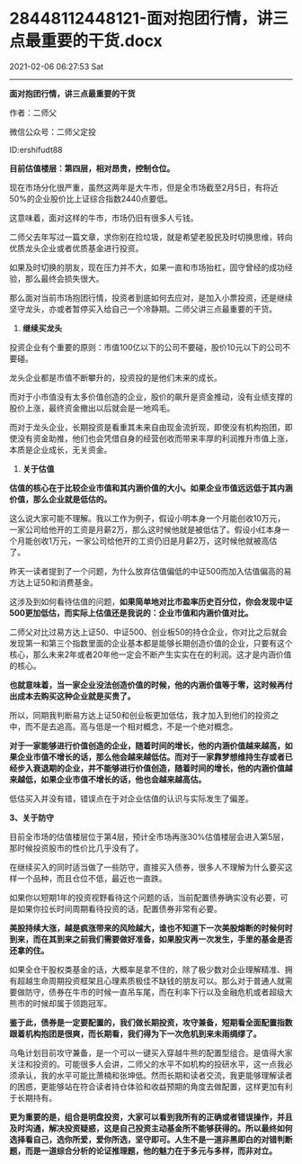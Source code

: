 # 28448112448121-面对抱团行情，讲三点最重要的干货.docx

2021-02-06 06:27:53 Sat

----

__面对抱团行情，讲三点最重要的干货__

作者：二师父

微信公众号：二师父定投

ID:ershifudt88

__目前估值楼层：第四层，相对昂贵，控制仓位。__

现在市场分化很严重，虽然这两年是大牛市，但是全市场截至2月5日，有将近50%的企业股价比上证综合指数2440点要低。

这意味着，面对这样的牛市，市场仍旧有很多人亏钱。

二师父去年写过一篇文章，求你别在捡垃圾，就是希望老股民及时切换思维，转向优质龙头企业或者优质基金进行投资。

如果及时切换的朋友，现在压力并不大，如果一直和市场抬杠，固守曾经的成功经验，那么最终会损失很大。

那么面对当前市场抱团行情，投资者到底如何去应对，是加入小票投资，还是继续坚守龙头，亦或者暂停买入给自己一个冷静期。二师父讲三点最重要的干货。

1. __继续买龙头__

投资企业有个重要的原则：市值100亿以下的公司不要碰，股价10元以下的公司不要碰。

龙头企业都是市值不断攀升的，投资投的是他们未来的成长。

而对于小市值没有太多价值创造的企业，股价的飙升是资金推动，没有业绩支撑的股价上涨，最终资金撤出以后就会是一地鸡毛。

而对于龙头企业，长期投资是看重其未来自由现金流折现，即使没有机构抱团，即使没有资金助推，他们也会凭借自身的经营创收而带来丰厚的利润推升市值上涨，本质是企业成长，无关资金。

1. __关于估值__

__估值的核心在于比较企业市值和其内涵价值的大小。如果企业市值远远低于其内涵价值，那么企业就是低估的。__

这么说大家可能不理解。我以工作为例子，假设小明本身一个月能创收10万元，一家公司给他开的工资是月薪2万，那么这时候他就是被低估了。假设小红本身一个月能创收1万元，一家公司给他开的工资仍旧是月薪2万，这时候他就被高估了。

昨天一读者提到了一个问题，为什么放弃估值偏低的中证500而加入估值偏高的易方达上证50和消费基金。

这涉及到如何看待估值的问题，__如果简单地对比市盈率历史百分位，你会发现中证500更加低估，而实际上估值还是我说的：企业市值和内涵价值对比。__

二师父对比过易方达上证50、中证500、创业板50的持仓企业，你对比之后就会发现第一和第三个指数里面的企业基本都是能够长期创造价值的企业，只要有这个核心，那么未来2年或者20年他一定会不断产生实实在在的利润。这才是内涵价值的核心。

__也就意味着，当一家企业没法创造价值的时候，他的内涵价值等于零，这时候再付出成本去购买这种企业就是买贵了。__

所以，同期我判断易方达上证50和创业板更加低估，我才加入到他们的投资之中，而不是去追高。高与低是一个相对概念，不是一个绝对概念。

__对于一家能够进行价值创造的企业，随着时间的增长，他的内涵价值越来越高，如果企业市值不增长的话，那么他会越来越低估。而对于一家靠梦想维持生存或者已经步入衰退期的企业，并不能够进行价值创造，随着时间的增长，他的内涵价值越来越低，如果企业市值不增长的话，他也会越来越高估。__

低估买入并没有错，错误点在于对企业估值的认识与实际发生了偏差。

__3、关于防守__

目前全市场的估值楼层位于第4层，预计全市场再涨30%估值楼层会进入第5层，那时候投资股市的性价比几乎没有了。

在继续买入的同时适当做了一些防守，直接买入债券，很多人不理解为什么要买这样一个品种，而且仓位不低，最近也一直跌。

如果你以短期1年的投资视野看待这个问题的话，当前配置债券确实没有必要，可是如果你拉长时间周期看待投资的话，配置债券非常有必要。

__美股持续大涨，越是疯涨带来的风险越大，谁也不知道下一次美股熔断的时候何时到来，而在其到来之前我们需要做好准备，如果股灾再一次发生，手里的基金是否还拿的住。__

如果全仓干股权类基金的话，大概率是拿不住的，除了极少数对企业理解精准、拥有超越生命周期投资框架且心理素质极佳不缺钱的朋友可以。那么对于普通人就需要做防守，债券在牛市的时候一直吊车尾，而在利率下行以及金融危机或者超级大熊市的时候却属于领跑冠军。

__鉴于此，债券是一定要配置的，我们做长期投资，攻守兼备，短期看全面配置指数跟着机构抱团是很爽，而长期看，我们得为下一次危机到来未雨绸缪了。__

乌龟计划目前攻守兼备，是一个可以一键买入穿越牛熊的配置型组合。是值得大家关注和投资的。可能很多人会讲，二师父的水平不如机构的投研水平，这一点我必须承认，我的水平可能比萧楠和张坤低。然而长期和读者交流，我更能够理解读者的困惑，更能够站在符合读者持仓体验和收益预期的角度去做配置，这样更加有利于长期持有。

__更为重要的是，组合是明盘投资，大家可以看到我所有的正确或者错误操作，并且及时沟通，解决投资疑惑，这是自己投资主动基金所不能够获得的。所以最终如何选择看自己，选你所爱，爱你所选，坚守即可。人生不是一道非黑即白的对错判断题，而是一道综合分析的论证推理题，他的魅力在于多元与多样，而非对立。__

